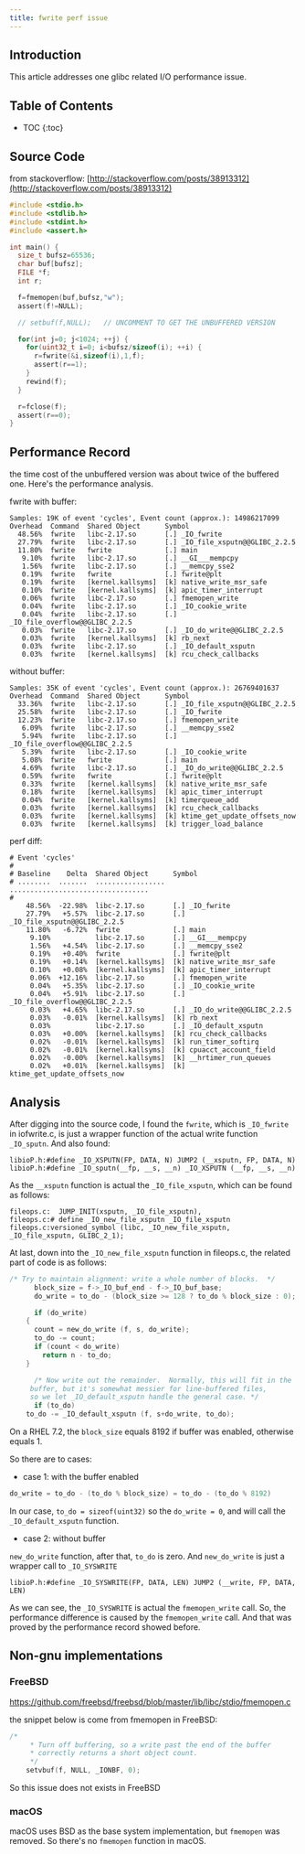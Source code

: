 ```yaml
---
title: fwrite perf issue
---
```


## Introduction

This article addresses one glibc related I/O performance issue.

## Table of Contents

* TOC
{:toc}

## Source Code

from stackoverflow: [http://stackoverflow.com/posts/38913312](http://stackoverflow.com/posts/38913312)

```c
#include <stdio.h>
#include <stdlib.h>
#include <stdint.h>
#include <assert.h>

int main() {
  size_t bufsz=65536;
  char buf[bufsz];
  FILE *f;
  int r;

  f=fmemopen(buf,bufsz,"w");
  assert(f!=NULL);

  // setbuf(f,NULL);   // UNCOMMENT TO GET THE UNBUFFERED VERSION

  for(int j=0; j<1024; ++j) {
    for(uint32_t i=0; i<bufsz/sizeof(i); ++i) {
      r=fwrite(&i,sizeof(i),1,f);
      assert(r==1);
    }
    rewind(f);
  }

  r=fclose(f);
  assert(r==0);
}
```

## Performance Record

the time cost of the unbuffered version was about twice of the buffered one.
Here's the performance analysis.

fwrite with buffer:

```
Samples: 19K of event 'cycles', Event count (approx.): 14986217099
Overhead  Command  Shared Object      Symbol
  48.56%  fwrite   libc-2.17.so       [.] _IO_fwrite
  27.79%  fwrite   libc-2.17.so       [.] _IO_file_xsputn@@GLIBC_2.2.5
  11.80%  fwrite   fwrite             [.] main
   9.10%  fwrite   libc-2.17.so       [.] __GI___mempcpy
   1.56%  fwrite   libc-2.17.so       [.] __memcpy_sse2
   0.19%  fwrite   fwrite             [.] fwrite@plt
   0.19%  fwrite   [kernel.kallsyms]  [k] native_write_msr_safe
   0.10%  fwrite   [kernel.kallsyms]  [k] apic_timer_interrupt
   0.06%  fwrite   libc-2.17.so       [.] fmemopen_write
   0.04%  fwrite   libc-2.17.so       [.] _IO_cookie_write
   0.04%  fwrite   libc-2.17.so       [.] _IO_file_overflow@@GLIBC_2.2.5
   0.03%  fwrite   libc-2.17.so       [.] _IO_do_write@@GLIBC_2.2.5
   0.03%  fwrite   [kernel.kallsyms]  [k] rb_next
   0.03%  fwrite   libc-2.17.so       [.] _IO_default_xsputn
   0.03%  fwrite   [kernel.kallsyms]  [k] rcu_check_callbacks
```

without buffer:

```
Samples: 35K of event 'cycles', Event count (approx.): 26769401637
Overhead  Command  Shared Object      Symbol
  33.36%  fwrite   libc-2.17.so       [.] _IO_file_xsputn@@GLIBC_2.2.5
  25.58%  fwrite   libc-2.17.so       [.] _IO_fwrite
  12.23%  fwrite   libc-2.17.so       [.] fmemopen_write
   6.09%  fwrite   libc-2.17.so       [.] __memcpy_sse2
   5.94%  fwrite   libc-2.17.so       [.] _IO_file_overflow@@GLIBC_2.2.5
   5.39%  fwrite   libc-2.17.so       [.] _IO_cookie_write
   5.08%  fwrite   fwrite             [.] main
   4.69%  fwrite   libc-2.17.so       [.] _IO_do_write@@GLIBC_2.2.5
   0.59%  fwrite   fwrite             [.] fwrite@plt
   0.33%  fwrite   [kernel.kallsyms]  [k] native_write_msr_safe
   0.18%  fwrite   [kernel.kallsyms]  [k] apic_timer_interrupt
   0.04%  fwrite   [kernel.kallsyms]  [k] timerqueue_add
   0.03%  fwrite   [kernel.kallsyms]  [k] rcu_check_callbacks
   0.03%  fwrite   [kernel.kallsyms]  [k] ktime_get_update_offsets_now
   0.03%  fwrite   [kernel.kallsyms]  [k] trigger_load_balance
```

perf diff:

```
# Event 'cycles'
#
# Baseline    Delta  Shared Object      Symbol                            
# ........  .......  .................  ..................................
#
    48.56%  -22.98%  libc-2.17.so       [.] _IO_fwrite                    
    27.79%   +5.57%  libc-2.17.so       [.] _IO_file_xsputn@@GLIBC_2.2.5  
    11.80%   -6.72%  fwrite             [.] main                          
     9.10%           libc-2.17.so       [.] __GI___mempcpy                
     1.56%   +4.54%  libc-2.17.so       [.] __memcpy_sse2                 
     0.19%   +0.40%  fwrite             [.] fwrite@plt                    
     0.19%   +0.14%  [kernel.kallsyms]  [k] native_write_msr_safe         
     0.10%   +0.08%  [kernel.kallsyms]  [k] apic_timer_interrupt          
     0.06%  +12.16%  libc-2.17.so       [.] fmemopen_write                
     0.04%   +5.35%  libc-2.17.so       [.] _IO_cookie_write              
     0.04%   +5.91%  libc-2.17.so       [.] _IO_file_overflow@@GLIBC_2.2.5
     0.03%   +4.65%  libc-2.17.so       [.] _IO_do_write@@GLIBC_2.2.5     
     0.03%   -0.01%  [kernel.kallsyms]  [k] rb_next                       
     0.03%           libc-2.17.so       [.] _IO_default_xsputn            
     0.03%   +0.00%  [kernel.kallsyms]  [k] rcu_check_callbacks           
     0.02%   -0.01%  [kernel.kallsyms]  [k] run_timer_softirq             
     0.02%   -0.01%  [kernel.kallsyms]  [k] cpuacct_account_field         
     0.02%   -0.00%  [kernel.kallsyms]  [k] __hrtimer_run_queues          
     0.02%   +0.01%  [kernel.kallsyms]  [k] ktime_get_update_offsets_now  
```

## Analysis

After digging into the source code, I found the `fwrite`, which is `_IO_fwrite` in iofwrite.c, is just a wrapper function of the actual write function `_IO_sputn`.
And also found:

    libioP.h:#define _IO_XSPUTN(FP, DATA, N) JUMP2 (__xsputn, FP, DATA, N)
    libioP.h:#define _IO_sputn(__fp, __s, __n) _IO_XSPUTN (__fp, __s, __n)

As the `__xsputn` function is actual the `_IO_file_xsputn`, which can be found as follows:

    fileops.c:  JUMP_INIT(xsputn, _IO_file_xsputn),
    fileops.c:# define _IO_new_file_xsputn _IO_file_xsputn
    fileops.c:versioned_symbol (libc, _IO_new_file_xsputn, _IO_file_xsputn, GLIBC_2_1);

At last, down into the `_IO_new_file_xsputn` function in fileops.c, the related part of code is as follows:

```c
/* Try to maintain alignment: write a whole number of blocks.  */
      block_size = f->_IO_buf_end - f->_IO_buf_base;
      do_write = to_do - (block_size >= 128 ? to_do % block_size : 0);

      if (do_write)
    {
      count = new_do_write (f, s, do_write);
      to_do -= count;
      if (count < do_write)
        return n - to_do;
    }

      /* Now write out the remainder.  Normally, this will fit in the
     buffer, but it's somewhat messier for line-buffered files,
     so we let _IO_default_xsputn handle the general case. */
      if (to_do)
    to_do -= _IO_default_xsputn (f, s+do_write, to_do);
```

On a RHEL 7.2, the `block_size` equals 8192 if buffer was enabled, otherwise equals 1.

So there are to cases:

* case 1: with the buffer enabled

```c
do_write = to_do - (to_do % block_size) = to_do - (to_do % 8192)
```

In our case,
`to_do = sizeof(uint32)`
so the `do_write = 0`, and will call the `_IO_default_xsputn` function.

* case 2: without buffer

`new_do_write` function, after that, `to_do` is zero.
And `new_do_write` is just a wrapper call to `_IO_SYSWRITE`

```
libioP.h:#define _IO_SYSWRITE(FP, DATA, LEN) JUMP2 (__write, FP, DATA, LEN)
```

As we can see, the `_IO_SYSWRITE` is actual the `fmemopen_write` call.
So, the performance difference is caused by the `fmemopen_write` call.
And that was proved by the performance record showed before.

## Non-gnu implementations

### FreeBSD

https://github.com/freebsd/freebsd/blob/master/lib/libc/stdio/fmemopen.c

the snippet below is come from fmemopen in FreeBSD:

```c
/*
	 * Turn off buffering, so a write past the end of the buffer
	 * correctly returns a short object count.
	 */
	setvbuf(f, NULL, _IONBF, 0);
```

So this issue does not exists in FreeBSD

### macOS

macOS uses BSD as the base system implementation, but `fmemopen` was removed. So there's no `fmemopen` function in macOS.
